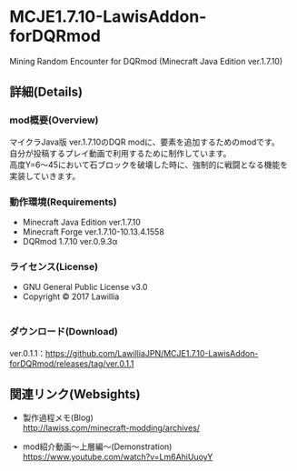 # MCJE1.7.10-LawisAddon-forDQRmod  
  
Mining Random Encounter for DQRmod (Minecraft Java Edition ver.1.7.10)  
  
## 詳細(Details)  
### mod概要(Overview)  
マイクラJava版 ver.1.7.10のDQR modに、要素を追加するためのmodです。  
自分が投稿するプレイ動画で利用するために制作しています。  
高度Y=6～45において石ブロックを破壊した時に、強制的に戦闘となる機能を実装していきます。  
  
### 動作環境(Requirements)  
* Minecraft Java Edition ver.1.7.10  
* Minecraft Forge ver.1.7.10-10.13.4.1558  
* DQRmod 1.7.10 ver.0.9.3α  
  
### ライセンス(License)  
* GNU General Public License v3.0  
* Copyright © 2017 Lawillia  
  
### ダウンロード(Download)  
ver.0.1.1：<https://github.com/LawilliaJPN/MCJE1.7.10-LawisAddon-forDQRmod/releases/tag/ver.0.1.1>  
  
## 関連リンク(Websights)  
* 製作過程メモ(Blog)  
<http://lawiss.com/minecraft-modding/archives/>  
  
* mod紹介動画～上層編～(Demonstration)  
<https://www.youtube.com/watch?v=Lm6AhiUuoyY>  
  
